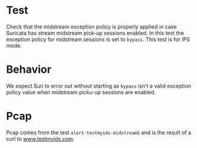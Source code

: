 # Test

Check that the midstream exception policy is properly applied in case Suricata
has stream midstream pick-up sessions enabled. In this test the exception policy
for midstream sessions is set to ``bypass``. This test is for IPS mode.

# Behavior

We expect Suri to error out without starting as ``bypass`` isn't a valid
exception policy value when midstream picku-up sessions are enabled.

# Pcap

Pcap comes from the test ``alert-testmyids-midstream5`` and is the result of a
curl to www.testmyids.com.
